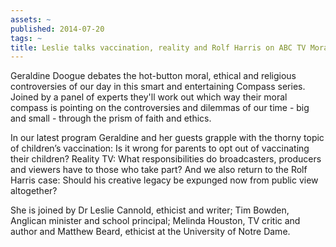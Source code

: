 ```yaml
---
assets: ~
published: 2014-07-20
tags: ~
title: Leslie talks vaccination, reality and Rolf Harris on ABC TV Moral Compass
---
```

Geraldine Doogue debates the hot-button moral, ethical and religious controversies of our day in this smart and entertaining Compass series. Joined by a panel of experts they'll work out which way their moral compass is pointing on the controversies and dilemmas of our time - big and small - through the prism of faith and ethics.

In our latest program Geraldine and her guests grapple with the thorny topic of children’s vaccination: Is it wrong for parents to opt out of vaccinating their children? Reality TV: What responsibilities do broadcasters, producers and viewers have to those who take part? And we also return to the Rolf Harris case: Should his creative legacy be expunged now from public view altogether? 

She is joined by Dr Leslie Cannold, ethicist and writer; Tim Bowden, Anglican minister and school principal; Melinda Houston, TV critic and author and Matthew Beard, ethicist at the University of Notre Dame.
